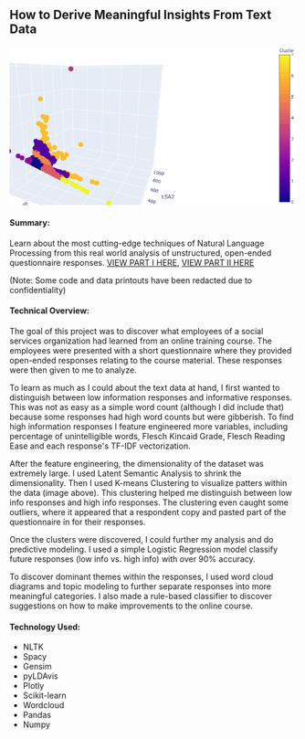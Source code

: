 ## How to Derive Meaningful Insights From Text Data

![](nlp_gif.gif)

#### Summary:
Learn about the most cutting-edge techniques of Natural Language Processing from this real world analysis of unstructured, open-ended questionnaire responses. [VIEW PART I HERE](https://github.com/dcarter-ds/dcarter-ds.github.io/blob/master/Text_Analysis_Part_I.ipynb), [VIEW PART II HERE](https://github.com/dcarter-ds/dcarter-ds.github.io/blob/master/Text_Analysis_Part_II.ipynb)

(Note: Some code and data printouts have been redacted due to confidentiality)

#### Technical Overview:
The goal of this project was to discover what employees of a social services organization had learned from an online training course. The employees were presented with a short questionnaire where they provided open-ended responses relating to the course material. These responses were then given to me to analyze.

To learn as much as I could about the text data at hand, I first wanted to distinguish between low information responses and informative responses. This was not as easy as a simple word count (although I did include that) because some responses had high word counts but were gibberish. To find high information responses I feature engineered more variables, including percentage of unintelligible words, Flesch Kincaid Grade, Flesch Reading Ease and each response's TF-IDF vectorization. 

After the feature engineering, the dimensionality of the dataset was extremely large. I used Latent Semantic Analysis to shrink the dimensionality. Then I used K-means Clustering to visualize patters within the data (image above). This clustering helped me distinguish between low info responses and high info responses. The clustering even caught some outliers, where it appeared that a respondent copy and pasted part of the questionnaire in for their responses.

Once the clusters were discovered, I could further my analysis and do predictive modeling. I used a simple Logistic Regression model classify future responses (low info vs. high info) with over 90% accuracy.

To discover dominant themes within the responses, I used word cloud diagrams and topic modeling to further separate responses into more meaningful categories. I also made a rule-based classifier to discover suggestions on how to make improvements to the online course.


#### Technology Used:
- NLTK
- Spacy
- Gensim
- pyLDAvis
- Plotly
- Scikit-learn
- Wordcloud
- Pandas
- Numpy
